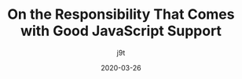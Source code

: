 ---
author: j9t
date: 2020-03-26
permalink: false
tags:
  - javascript
  - support
  - meta
target_url: https://meiert.com/en/blog/responsible-javascript/
title: On the Responsibility That Comes with Good JavaScript Support
---